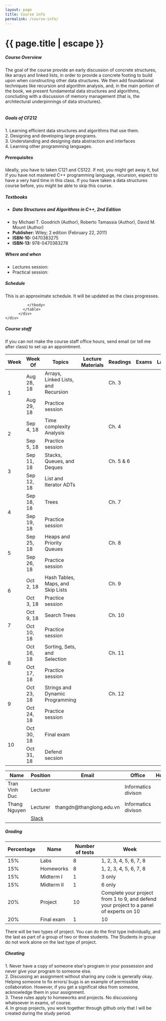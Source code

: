 ```yaml
---
layout: page
title: Course info
permalink: /course-info/
---
```


<h1 class="page-title red-text text-darken-3">{{ page.title | escape }}</h1>

<div class="section">
    <h5>Course Overview</h5> 
The goal of the course provide an early discussion of concrete structures, like arrays and linked lists, in order to provide a concrete footing to build upon when constructing other data structures. We then add foundational techniques like recursion and algorithm analysis, and, in the main portion of the book, we present fundamental data structures and algorithms, concluding with a discussion of memory management (that is, the architectural underpinnings of data structures).
<br>
<br>

</div>

<div class="divider"></div>
<div class="section">
    <h5>Goals of CF212</h5> 
1. Learning efficient data structures and algorithms that use them.
<br>
2. Designing and developing large programs.
<br>
3. Understanding and designing data abstraction and interfaces
<br>
4. Learning other programming languages.
</div>
<div class="divider"></div>
<div class="section">
    <h5>Prerequisites</h5> 
Ideally, you have to taken C121 and CS122. If not, you might get away it, but if you have not mastered C++ programming language, recursion, expect to have a very hard time in this class. If you have taken a data structures course before, you might be able to skip this course.
    
</div>

<div class="divider"></div>
<div class="section">
    <h5>Textbooks</h5> 
    <ul>
        <li><h5>Data Structures and Algorithms in C++, 2nd Edition</h5> </li>
        <li>by Michael T. Goodrich (Author), Roberto Tamassia (Author), David M. Mount (Author)</li>
        <li><b>Publisher:</b> Wiley; 2 edition (February 22, 2011)</li>
        <li><b>ISBN-10:</b> 0470383275 </li>
        <li><b>ISBN-13:</b> 978-0470383278 </li>
    </ul>
    
</div>

<div class="divider"></div>
<div class="section">
    <h5>Where and when</h5> 
    <ul>
        <li>Lectures session: </li>
        <li>Practical session: </li>
    </ul>
</div>
<div class="divider"></div>
<div class="section">
    <h5>Schedule</h5> 
    This is an approximate schedule. It will be updated as the class progresses.

<div class="row">
          <div class="col s12">
            <table class="striped centered">
             <thead class="card-panel  light-blue darken-4 white-text">
                <tr>
                    <th>Week</th>
                    <th>Week Of</th>
                    <th>Topics</th>
                    <th>Lecture Materials </th>
                    <th>Readings </th>
                    <th>Exams </th>
                    <th>Lab </th>
                    <th>Due </th>
                </tr>
              </thead>
              <tbody>
                <tr>
                  <td rowspan="2" >1</td>
                  <td>Aug 28, 18</td>
                  <td>Arrays, Linked Lists, and Recursion</td>
                  <td></td>
                  <td>Ch. 3 </td>
                  <td> </td>
                  <td> </td>
                  <td> </td>
                </tr>
                <tr>
                  <td>Aug 29, 18</td>
                  <td>Practice session</td>
                  <td> </td>
                  <td> </td>
                  <td> </td>
                  <td> </td>
                  <td> </td>
                </tr>
                <tr>
                  <td rowspan="2" >2</td>
                  <td>Sep 4, 18</td>
                  <td>Time complexity Analysis</td>
                  <td></td>
                  <td>Ch. 4 </td>
                  <td> </td>
                  <td> </td>
                  <td> </td>
                </tr>
                <tr>
                  <td>Sep 5, 18</td>
                  <td>Practice session</td>
                  <td> </td>
                  <td> </td>
                  <td> </td>
                  <td> </td>
                  <td> </td>
                </tr>
                <tr>
                  <td rowspan="2" >3</td>
                  <td>Sep 11, 18</td>
                  <td>Stacks, Queues, and Deques</td>
                  <td></td>
                  <td>Ch. 5 & 6 </td>
                  <td> </td>
                  <td> </td>
                  <td> </td>
                </tr>
               <tr>
                  <td>Sep 12, 18</td>
                  <td>List and Iterator ADTs</td>
                  <td> </td>
                  <td> </td>
                  <td> </td>
                  <td> </td>
                  <td> </td>
                </tr>
                <tr>
                  <td rowspan="2" >4</td>
                  <td>Sep 18, 18</td>
                  <td>Trees</td>
                  <td></td>
                  <td>Ch. 7 </td>
                  <td> </td>
                  <td> </td>
                  <td> </td>
                </tr>
                <tr>
                  <td>Sep 19, 18</td>
                  <td>Practice session</td>
                  <td> </td>
                  <td> </td>
                  <td> </td>
                  <td> </td>
                  <td> </td>
                </tr>
                <tr>
                  <td rowspan="2" >5</td>
                  <td>Sep 25, 18</td>
                  <td>Heaps and Priority Queues</td>
                  <td> </td>
                  <td>Ch. 8 </td>
                  <td> </td>
                  <td> </td>
                  <td> </td>
                </tr>
                <tr>
                  <td>Sep 26, 18</td>
                  <td>Practice session</td>
                  <td> </td>
                  <td> </td>
                  <td> </td>
                  <td> </td>
                  <td> </td>
                </tr>
                <tr>
                  <td rowspan="2" >6</td>
                  <td>Oct 2, 18</td>
                  <td>Hash Tables, Maps, and Skip Lists</td>
                  <td> </td>
                  <td>Ch. 9 </td>
                  <td> </td>
                  <td> </td>
                  <td> </td>
                </tr>
                <tr>
                  <td>Oct 3, 18</td>
                  <td>Practice session</td>
                  <td> </td>
                  <td> </td>
                  <td> </td>
                  <td> </td>
                  <td> </td>
                </tr>
                <tr>
                  <td rowspan="2" >7</td>
                  <td>Oct 9, 18</td>
                  <td>Search Trees</td>
                  <td> </td>
                  <td>Ch. 10 </td>
                  <td> </td>
                  <td> </td>
                  <td> </td>
                </tr>
                <tr>
                  <td>Oct 10, 18</td>
                  <td>Practice session</td>
                  <td> </td>
                  <td> </td>
                  <td> </td>
                  <td> </td>
                  <td> </td>
                </tr>
                <tr>
                  <td rowspan="2" >8</td>
                  <td>Oct 16, 18</td>
                  <td>Sorting, Sets, and Selection</td>
                  <td></td>
                  <td>Ch. 11 </td>
                  <td> </td>
                  <td> </td>
                  <td> </td>
                </tr>
                <tr>
                  <td>Oct 17, 18</td>
                  <td>Practice session</td>
                  <td> </td>
                  <td> </td>
                  <td> </td>
                  <td> </td>
                  <td> </td>
                </tr>
                <tr>
                  <td rowspan="2" >9</td>
                  <td>Oct 23, 18</td>
                  <td>Strings and Dynamic Programming</td>
                  <td> </td>
                  <td>Ch. 12 </td>
                  <td> </td>
                  <td> </td>
                  <td> </td>
                </tr>
                <tr>
                  <td>Oct 24, 18</td>
                  <td>Practice session</td>
                  <td> </td>
                  <td> </td>
                  <td> </td>
                  <td> </td>
                  <td> </td>
                </tr>
                <tr>
                  <td rowspan="2" >10</td>
                  <td>Oct 30, 18</td>
                  <td>Final exam</td>
                  <td> </td>
                  <td> </td>
                  <td> </td>
                  <td> </td>
                  <td> </td>
                </tr>
                <tr>
                  <td>Oct 31, 18</td>
                  <td>Defend secsion</td>
                  <td></td>
                  <td> </td>
                  <td> </td>
                  <td> </td>
                  <td> </td>
                </tr>
                
              </tbody>
            </table>
          </div>
    </div>
</div>

<div class="divider"></div>
<div class="section">
    <h5>Course staff</h5> 
    If you can not make the course staff office hours, send email (or tell me after class) to set up an appointment.

<div class="row">
          <div class="col s12">
            <table class="striped centered">
             <thead class="card-panel  light-blue darken-4 white-text">
                <tr>
                    <th>Name</th>
                    <th>Position</th>
                    <th>Email</th>
                    <th>Office</th>
                    <th>Hours</th>
                </tr>
              </thead>
              <tbody>
                <tr>
                  <td>Tran Vinh Duc</td>
                  <td>Lecturer</td>
                  <td></td>
                  <td>Informatics divison</td>
                  <td></td>
                <tr>
                  <td>Thang Nguyen</td>
                  <td>Lecturer</td>
                  <td>thangdn@thanglong.edu.vn</td>
                  <td>Informatics divison</td>
                  <td></td>
                </tr>
                <tr>
                  <td></td>
                  <td><a href="https://join.slack.com/t/ctdl-vnu/shared_invite/enQtNDMwNzc3OTYzNjIwLTc0N2I0NTc3NTc2MDQ1NzdkNjhiZDQ2N2I4Mjk4NjViYTViNjQ3YTRiYjNmZjQ5MDcyM2YyNzA0YWI4YTkwMWY">Slack</a></td>
                  <td></td>
                  <td></td>
                  <td></td>
                </tr>
              </tbody>
            </table>
          </div>
    </div>
</div>
<div class="divider"></div>
<div class="section">
    <h5>Grading</h5> 
    <div class="row">
          <div class="col s12">
            <table class="striped centered">
             <thead class="card-panel teal lighten-2 white-text">
                <tr>
                    <th>Percentage</th>
                    <th>Name</th>
                    <th>Number of tests</th>
                    <th>Week</th>
                </tr>
              </thead>
              <tbody>
                <tr>
                  <td>15%</td>
                  <td>Labs</td>
                  <td>8</td>
                  <td>1, 2, 3, 4, 5, 6, 7, 8</td>
                </tr>
                <tr>
                  <td>15%</td>
                  <td>Homeworks</td>
                  <td>8</td>
                  <td>1, 2, 3, 4, 5, 6, 7, 8</td>
                </tr>
                <tr>
                  <td>15%</td>
                  <td>Midterm I</td>
                  <td>1</td>
                  <td>3 only</td>
                </tr>
                <tr>
                  <td>15%</td>
                  <td>Midterm II</td>
                  <td>1</td>
                  <td>6 only</td>
                </tr>
                <tr>
                  <td>20%</td>
                  <td>Project</td>
                  <td>10</td>
                  <td>Complete your project from 1 to 9, and defend your project to a panel of experts on 10</td>
                </tr>
                <tr>
                  <td>20%</td>
                  <td>Final exam</td>
                  <td>1</td>
                  <td>10</td>
                </tr>
              </tbody>
            </table>
          </div>
    </div>
    There will be two types of project. You can do the first type individually, and the last as part of a group of two or three students. The Students in group do not work alone on the last type of project.
</div>
<div class="divider"></div>
<div class="section">
    <h5>Cheating</h5> 
1. Never have a copy of someone else's program in your possession and never give your program to someone else.
<br>
2. Discussing an assignment without sharing any code is generally okay. Helping someone to fix errors/ bugs is an example of permissible collaboration. However, if you get a significat idea from someone, acknowledge them in your assignment.
<br>
3. These rules apply to homeworks and projects. No discussiong whatsoever in exams, of course.
<br>
4. In group projects, you work together through github only that I will be created during the study period.
    
</div>
